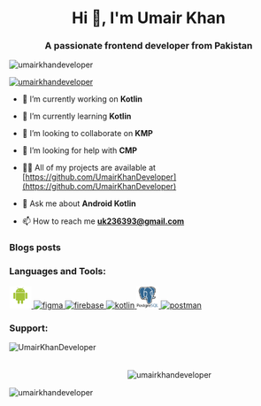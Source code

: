 <h1 align="center">Hi 👋, I'm Umair Khan</h1>
<h3 align="center">A passionate frontend developer from Pakistan</h3>

<p align="left"> <img src="https://komarev.com/ghpvc/?username=umairkhandeveloper&label=Profile%20views&color=0e75b6&style=flat" alt="umairkhandeveloper" /> </p>

<p align="left"> <a href="https://github.com/ryo-ma/github-profile-trophy"><img src="https://github-profile-trophy.vercel.app/?username=umairkhandeveloper" alt="umairkhandeveloper" /></a> </p>

- 🔭 I’m currently working on **Kotlin**

- 🌱 I’m currently learning **Kotlin**

- 👯 I’m looking to collaborate on **KMP**

- 🤝 I’m looking for help with **CMP**

- 👨‍💻 All of my projects are available at [https://github.com/UmairKhanDeveloper](https://github.com/UmairKhanDeveloper)

- 💬 Ask me about **Android Kotlin**

- 📫 How to reach me **uk236393@gmail.com**

### Blogs posts

<h3 align="left">Languages and Tools:</h3>
<p align="left"> <a href="https://developer.android.com" target="_blank" rel="noreferrer"> <img src="https://raw.githubusercontent.com/devicons/devicon/master/icons/android/android-original-wordmark.svg" alt="android" width="40" height="40"/> </a> <a href="https://www.figma.com/" target="_blank" rel="noreferrer"> <img src="https://www.vectorlogo.zone/logos/figma/figma-icon.svg" alt="figma" width="40" height="40"/> </a> <a href="https://firebase.google.com/" target="_blank" rel="noreferrer"> <img src="https://www.vectorlogo.zone/logos/firebase/firebase-icon.svg" alt="firebase" width="40" height="40"/> </a> <a href="https://kotlinlang.org" target="_blank" rel="noreferrer"> <img src="https://www.vectorlogo.zone/logos/kotlinlang/kotlinlang-icon.svg" alt="kotlin" width="40" height="40"/> </a> <a href="https://www.postgresql.org" target="_blank" rel="noreferrer"> <img src="https://raw.githubusercontent.com/devicons/devicon/master/icons/postgresql/postgresql-original-wordmark.svg" alt="postgresql" width="40" height="40"/> </a> <a href="https://postman.com" target="_blank" rel="noreferrer"> <img src="https://www.vectorlogo.zone/logos/getpostman/getpostman-icon.svg" alt="postman" width="40" height="40"/> </a> </p>

<h3 align="left">Support:</h3>
<p><a href="https://www.buymeacoffee.com/UmairKhanDeveloper"> <img align="left" src="https://cdn.buymeacoffee.com/buttons/v2/default-yellow.png" height="50" width="210" alt="UmairKhanDeveloper" /></a></p><br><br>

<p>&nbsp;<img align="center" src="https://github-readme-stats.vercel.app/api?username=umairkhandeveloper&show_icons=true&locale=en" alt="umairkhandeveloper" /></p>

<p><img align="center" src="https://github-readme-streak-stats.herokuapp.com/?user=umairkhandeveloper&" alt="umairkhandeveloper" /></p>
